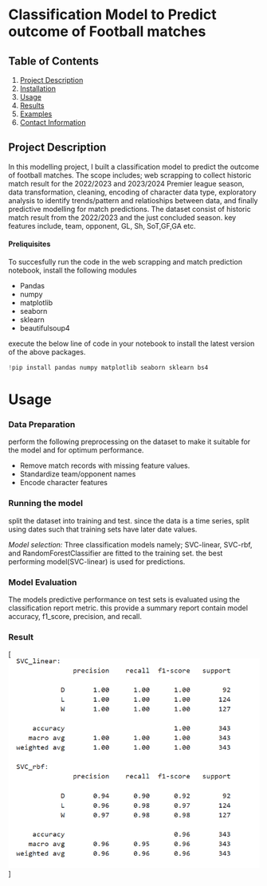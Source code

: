 # Classification Model to Predict outcome of Football matches

## Table of Contents
1. [Project Description](#project-description)
2. [Installation](#installation)
3. [Usage](#usage)
4. [Results](#results)
5. [Examples](#examples)
6. [Contact Information](#contact-information)

## Project Description
In this modelling project, I built a classification model to predict the outcome of football matches. The scope includes; web scrapping to collect historic match result for the 2022/2023 and 2023/2024 Premier league season, data transformation, cleaning, encoding of character data type, exploratory analysis to identify trends/pattern and relatioships between data, and finally predictive modelling for match predictions.
The dataset consist of historic match result from the 2022/2023 and the just concluded season. key features include, team, opponent, GL, Sh, SoT,GF,GA etc.

#### Preliquisites
To succesfully run the code in the web scrapping and match prediction notebook, install the following modules
- Pandas
- numpy
- matplotlib
- seaborn
- sklearn
- beautifulsoup4

execute the below line of code in your notebook to install the latest version of the above packages.
```python
!pip install pandas numpy matplotlib seaborn sklearn bs4

```

# Usage
### Data Preparation
perform the following preprocessing on the dataset to make it suitable for the model and for optimum performance.

- Remove match records with missing feature values.
- Standardize team/opponent names
- Encode character features

### Running the model
split the dataset into training and test. since the data is a time series, split using dates such that training sets have later date values.

_Model selection:_ Three classification models namely; SVC-linear, SVC-rbf, and RandomForestClassifier are fitted to the training set. the best performing model(SVC-linear) is used for predictions.

### Model Evaluation
The models predictive performance on test sets is evaluated using the classification report metric. this provide a summary report contain model accuracy, f1_score, precision, and recall.

### Result
[![model_performance](image.png)]

